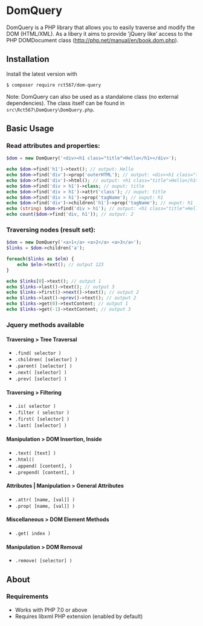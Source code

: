 # DomQuery


DomQuery is a PHP library that allows you to easily traverse and modify the DOM (HTML/XML). As a libery it aims to
provide 'jQuery like' access to the PHP DOMDocument class (http://php.net/manual/en/book.dom.php).  

## Installation

Install the latest version with

```bash
$ composer require rct567/dom-query
```

Note: DomQuery can also be used as a standalone class (no external dependencies). The class itself can be found in `src\Rct567\DomQuery\DomQuery.php`. 

## Basic Usage

### Read attributes and properties:

``` php
$dom = new DomQuery('<div><h1 class="title">Hello</h1></div>');

echo $dom->find('h1')->text(); // output: Hello
echo $dom->find('div')->prop('outerHTML'); // output: <div><h1 class="title">Hello</h1></div>
echo $dom->find('div')->html(); // output: <h1 class="title">Hello</h1>
echo $dom->find('div > h1')->class; // ouput: title
echo $dom->find('div > h1')->attr('class'); // ouput: title
echo $dom->find('div > h1')->prop('tagName'); // ouput: h1
echo $dom->find('div')->children('h1')->prop('tagName'); // ouput: h1
echo (string) $dom->find('div > h1'); // output: <h1 class="title">Hello</h1>
echo count($dom->find('div, h1')); // output: 2
```

### Traversing nodes (result set):

``` php
$dom = new DomQuery('<a>1</a> <a>2</a> <a>3</a>');
$links = $dom->children('a');

foreach($links as $elm) {
    echo $elm->text(); // output 123
}

echo $links[0]->text(); // output 1
echo $links->last()->text(); // output 3
echo $links->first()->next()->text(); // output 2
echo $links->last()->prev()->text(); // output 2
echo $links->get(0)->textContent; // output 1
echo $links->get(-1)->textContent; // output 3
```

### Jquery methods available

#### Traversing > Tree Traversal

- `.find( selector )`
- `.children( [selector] )`
- `.parent( [selector] )`
- `.next( [selector] )`
- `.prev( [selector] )`

 #### Traversing > Filtering

- `.is( selector )`
- `.filter ( selector )`
- `.first( [selector] )`
- `.last( [selector] )`

 #### Manipulation > DOM Insertion, Inside

- `.text( [text] )`
- `.html()`
- `.append( [content], )`
- `.prepend( [content], )`

 #### Attributes | Manipulation > General Attributes

- `.attr( [name, [val]] )`
- `.prop( [name, [val]] )`

 #### Miscellaneous > DOM Element Methods

- `.get( index )`

 #### Manipulation > DOM Removal

- `.remove( [selector] )`

## About

### Requirements

- Works with PHP 7.0 or above 
- Requires libxml PHP extension (enabled by default)
